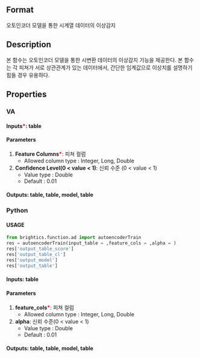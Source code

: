 ## Format
오토인코더 모델을 통한 시계열 데이터의 이상감지
## Description

본 함수는 오토인코더 모델을 통한 시변환 데이터의 이상감지 기능을 제공한다. 본 함수는 각 피쳐가 서로 상관관계가 있는 데이터에서, 간단한 임계값으로 이상치를 설명하기 힘들 경우 유용하다.  


## Properties
### VA
#### Inputs<b style="color:red">*</b>: table

#### Parameters
1. **Feature Columns**<b style="color:red">*</b>: 피쳐 컬럼
   - Allowed column type : Integer, Long, Double
2. **Confidence Level(0 < value < 1)**: 신뢰 수준 (0 < value < 1)
   - Value type : Double
   - Default : 0.01

#### Outputs: table, table, model, table

### Python
#### USAGE
```python
from brightics.function.ad import autoencoderTrain
res = autoencoderTrain(input_table = ,feature_cols = ,alpha = )
res['output_table_score']
res['output_table_cl']
res['output_model']
res['output_table']
```
#### Inputs: table

#### Parameters
1. **feature_cols**<b style="color:red">*</b>: 피쳐 컬럼
   - Allowed column type : Integer, Long, Double
2. **alpha**: 신뢰 수준(0 < value < 1)
   - Value type : Double
   - Default : 0.01

#### Outputs: table, table, model, table

